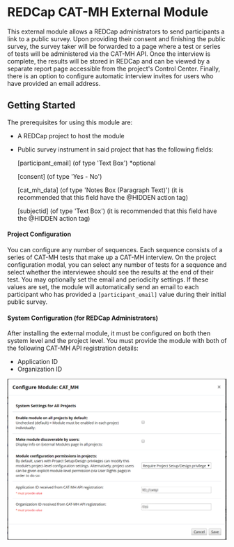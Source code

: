 # REDCap CAT-MH External Module

This external module allows a REDCap administrators to send participants a link to a public survey. Upon providing their consent and finishing the public survey, the survey taker will be forwarded to a page where a test or series of tests will be administered via the CAT-MH API. Once the interview is complete, the results will be stored in REDCap and can be viewed by a separate report page accessible from the project's Control Center. Finally, there is an option to configure automatic interview invites for users who have provided an email address.

## Getting Started
The prerequisites for using this module are:
* A REDCap project to host the module
* Public survey instrument in said project that has the following fields:

	[participant_email] (of type 'Text Box') *optional

	[consent] (of type 'Yes - No')

	[cat_mh_data] (of type 'Notes Box (Paragraph Text)') (it is recommended that this field have the @HIDDEN action tag)

	[subjectid] (of type 'Text Box') (it is recommended that this field have the @HIDDEN action tag)

	
#### Project Configuration
You can configure any number of sequences. Each sequence consists of a series of CAT-MH tests that make up a CAT-MH interview.
On the project configuration modal, you can select any number of tests for a sequence and select whether the interviewee should see the results at the end of their test.
You may optionally set the email and periodicity settings. If these values are set, the module will automatically send an email to each participant who has provided a
`[participant_email]` value during their initial public survey.


#### System Configuration (for REDCap Administrators)
After installing the external module, it must be configured on both then system level and the project level.
You must provide the module with both of the following CAT-MH API registration details:
* Application ID
* Organization ID

![System Configuration Details](/images/systemLevel.PNG)